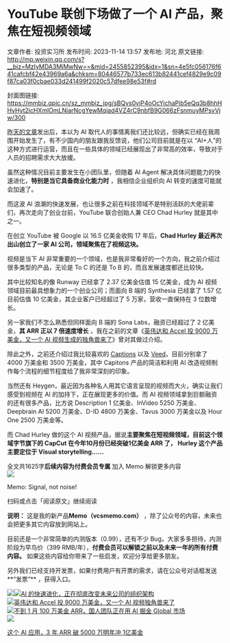 # YouTube 联创下场做了一个 AI 产品，聚焦在短视频领域

文章作者: 投资实习所
发布时间: 2023-11-14 13:57
发布地: 河北
原文链接: http://mp.weixin.qq.com/s?__biz=MzIyMDA3MjMwNw==&mid=2455852395&idx=1&sn=4e5fc056176f641cafcbf42e43969a6a&chksm=80446577b733ec613b82441cef4829e9c09f87ca03f0cbae033d241499f2020c57dfee98e53f#rd

封面图链接: https://mmbiz.qpic.cn/sz_mmbiz_jpg/sBQys0vjP4oOcYichaPib5eQq3b8hhHHvHyt2icHXmlOmLNiarNcgYewMqiad4VZ4rC9nbfB9G066zFsnmuyMPsvVjw/300

[昨天的文章](http://mp.weixin.qq.com/s?__biz=MzIyMDA3MjMwNw==&mid=2455852383&idx=1&sn=bc58fa7adbb7c27c0a8f4f645e292b7b&chksm=80446543b733ec55fe5e4edf075e3b8b2da61f5579b584b867ca15206a136244239815e4aa57&scene=21#wechat_redirect)发出后，本以为
AI 取代人的事情离我们还比较远，但确实已经在我周围开始发生了，有不少国内的朋友跟我反馈说，他们公司目前就是在以
“AI+人”的这种方式进行运营，而且在一些具体的领域已经展现出了非常高的效率，导致对于人员的招聘需求大大放缓。

虽然这种情况目前主要发生在小团队里，但随着 AI Agent 解决具体问题能力的快速进化，**特别是当它具备商业化能力时** ，我相信企业组织向 AI
转变的速度可能就会加速了。

而这波 AI 浪潮的快速发展，也让很多之前在科技领域不是特别活跃的大佬前辈们，再次走向了创业台前，YouTube 联合创始人兼 CEO Chad
Hurley 就是其中之一。

在创立 YouTube 被 Google 以 16.5 亿美金收购 17 年后，**Chad Hurley 最近再次出山创立了一家 AI
公司，领域聚焦在了视频这块。**

视频是当下 AI 非常重要的一个领域，也是我非常看好的一个方向，我之前介绍过很多类型的产品，无论是 To C 的还是 To B 的，而且发展速度都还比较快。

其中比较知名的像 Runway 已经拿了 2.37 亿美金估值 15 亿美金，成为 AI 视频领域目前最具想象力的一个创业公司；而面向 B 端的
Synthesia 已经拿了 1.57 亿目前估值 10 亿美金，其企业客户已经超过了 5 万家，营收一直保持在 3 位数增长。

另一家我们不怎么熟悉但同样面向 B 端的 Sona Labs，融资已经超过了 2 亿美金，**其 ARR 正以 7 倍速度增长**
，我在之前的文章《[英伟达和 Accel 投 9000 万美金，又一个 AI
视频生成的独角兽来了](http://mp.weixin.qq.com/s?__biz=MzIyMDA3MjMwNw==&mid=2455850884&idx=1&sn=c5c04ed58b94423b4e1833e2ba68b06d&chksm=80447f98b733f68e7f170f80716aeb9bcd1591aaac472a5f6ec5b30b9748e44f70066e314e4b&scene=21#wechat_redirect)》曾对其做过介绍。

除此之外，之前还介绍过我比较喜欢的
[Captions](http://mp.weixin.qq.com/s?__biz=MzIyMDA3MjMwNw==&mid=2455851190&idx=1&sn=c4c012cd2633632828c79eea5f0200ed&chksm=804460aab733e9bcfaf38e414c2692c59a4dca162173d0f8f95354bd57d5864c85c6c6ab9d29&scene=21#wechat_redirect)
以及
[Veed](http://mp.weixin.qq.com/s?__biz=MzIyMDA3MjMwNw==&mid=2455849704&idx=1&sn=f22c90457a9318e3db41b6e270c5f01f&chksm=80447af4b733f3e293a485c2672ba7085ae71d1e35dc7a1deb6b5128db6f531699e6931780de&scene=21#wechat_redirect)，目前分别拿了
4000 万美金和 3500 万美金，其中 Capitons 产品的简洁和利用 AI 改造视频制作每个流程的细节程度给了我非常深刻的印象。

当然还有 Heygen，最近因为各种名人用其它语言呈现的视频而大火，确实让我们感受到视频在 AI 的加持下，正在展现更多的价值。而 AI
视频领域拿到巨额融资的还有很多产品，比方说 Description 1 亿美金、InVideo 5250 万美金、Deepbrain AI 5200
万美金、D-ID 4800 万美金、Tavus 3000 万美金以及 Hour One 2500 万美金等。

而 Chad Hurley 做的这个 AI 视频产品，据说**主要聚焦在短视频领域，目前这个领域字节旗下的 CapCut 在今年10月份已经突破1亿美金
ARR 了， Hurley 这个产品主要定位于 **Visual storytelling**......**

全文共1625字**后续内容为付费会员专属** 加入 Memo 解锁更多内容  
![](https://mmbiz.qpic.cn/sz_mmbiz_png/sBQys0vjP4oOcYichaPib5eQq3b8hhHHvHXbLBbZ3Q7tQRuxVV0mBB08TK5W5mZx8pibMFX2QRLqicKEm6LL0XFtfg/640?wx_fmt=png)  

Memo: Signal, not noise!

扫码或点击「阅读原文」继续阅读

**说明：** 这是我的新产品**Memo（vcsmemo.com）** ，除了公众号的内容，未来也会把更多其它内容放到网站上。

目前还是一个非常简单的内测版本（0.99），还有不少 Bug，大家多多担待，内测阶段为早鸟价（399
RMB/年），**付费会员可以解锁之前以及未来一年的所有付费内容。** 如果这些内容给你带来了一些启发，欢迎分享给更多朋友。  

另外我们已经支持开发票，如果付费用户有开票的需求，请在公众号对话框发送**“发票”** ，获得入口。

![](https://mmbiz.qpic.cn/mmbiz_png/mrJibAziaMQhQGoNHniac6wGOyRe172dlS0HCYicyjiaCTtly2pULIz6YPNsXeRjoQFSuDYezsia4ibhbAc1X3GKtVRyw/640?wx_fmt=png&wxfrom=5&wx_lazy=1&wx_co=1)[![](https://mmbiz.qpic.cn/sz_mmbiz_jpg/sBQys0vjP4okdeutjiaK8rfVs4yD9do7nKzbZCpg5RddYxamus7a8XdnPugn0SibdyZZPXCw2BeibU9XHe1BjFuNQ/640?wx_fmt=jpeg)AI
的快速进化，正在彻底改变未来公司的组织架构](https://mp.weixin.qq.com/s?__biz=MzIyMDA3MjMwNw==&mid=2455852383&idx=1&sn=bc58fa7adbb7c27c0a8f4f645e292b7b&chksm=80446543b733ec55fe5e4edf075e3b8b2da61f5579b584b867ca15206a136244239815e4aa57&scene=21#wechat_redirect)  
[![](https://mmbiz.qpic.cn/sz_mmbiz_jpg/sBQys0vjP4r6s8b577Xcw3s2hFhpNvAE9MFB5CRWVAKyfB8nUicgbrDyDq92R2Vl7TRwtN2d0icFUnrKqWsGZByg/640?wx_fmt=jpeg)英伟达和
Accel 投 9000 万美金，又一个 AI
视频独角兽来了](https://mp.weixin.qq.com/s?__biz=MzIyMDA3MjMwNw==&mid=2455850884&idx=1&sn=c5c04ed58b94423b4e1833e2ba68b06d&chksm=80447f98b733f68e7f170f80716aeb9bcd1591aaac472a5f6ec5b30b9748e44f70066e314e4b&scene=21#wechat_redirect)  
[![](https://mmbiz.qpic.cn/sz_mmbiz_jpg/sBQys0vjP4p0Db2ScztgjUowPAibSXh51pL5pOGRy7vNiaIlHPVC3ibR9yZ50RiaM3qCrW4l0uRJo8ONzic2wiaW7cTA/640?wx_fmt=jpeg)不到
1 月 100 万美金 ARR，国人团队正在用 AI 掘金 Global
市场](https://mp.weixin.qq.com/s?__biz=MzIyMDA3MjMwNw==&mid=2455851206&idx=1&sn=1efc0a3294a356ad7a6c02b17e08cd71&chksm=804460dab733e9ccb081439e2328c51ccc89808e9558d0b0c02ec93348cbe03fcd7cb0d7fc7b&scene=21#wechat_redirect)  
[![](https://mmbiz.qpic.cn/sz_mmbiz_jpg/sBQys0vjP4oEMp4NrfWBSk5r1MeUZ40xgibaGmP1l4xLudAm4bw1Rzy0jTibfHK8dsdtdvgY4JYn0gQOzpgYX7cQ/640?wx_fmt=jpeg)](https://mp.weixin.qq.com/s?__biz=MzIyMDA3MjMwNw==&mid=2455852306&idx=1&sn=3edc0f9f9810c1fb47ad482e95229b2e&chksm=8044650eb733ec181c90b8cd6fd24718d0ccc47f8047d338a8203d25a207c92bf1b09aba5db2&scene=21#wechat_redirect)

[这个 AI 应用，3 年 ARR 破 5000 万明年冲
1亿美金](https://mp.weixin.qq.com/s?__biz=MzIyMDA3MjMwNw==&mid=2455852306&idx=1&sn=3edc0f9f9810c1fb47ad482e95229b2e&chksm=8044650eb733ec181c90b8cd6fd24718d0ccc47f8047d338a8203d25a207c92bf1b09aba5db2&scene=21#wechat_redirect)


